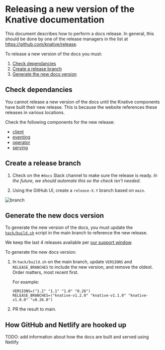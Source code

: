# Releasing a new version of the Knative documentation

This document describes how to perform a docs release. In general, this should
be done by one of the release managers in the list at
https://github.com/knative/release.

To release a new version of the docs you must:

1. [Check dependancies](#check-dependancies)
1. [Create a release branch](#create-a-release-branch)
1. [Generate the new docs version](#generate-the-new-docs-version)

## Check dependancies

You cannot release a new version of the docs until the Knative components have
built their new release.
This is because the website references these releases in various locations.

Check the following components for the new release:

* [client](https://github.com/knative/client/releases/)
* [eventing](https://github.com/knative/eventing/releases/)
* [operator](https://github.com/knative/operator/releases/)
* [serving](https://github.com/knative/serving/releases/)

## Create a release branch

1. Check on the `#docs` Slack channel to make sure the release is ready.
_In the future, we should automate this so the check isn't needed._

1. Using the GitHub UI, create a `release-X.Y` branch based on `main`.

  ![branch](https://user-images.githubusercontent.com/35748459/87461583-804c4c80-c5c3-11ea-8105-f9b34988c9af.png)

## Generate the new docs version

To generate the new version of the docs, you must update the [`hack/build.sh`](../hack/build.sh)
script in the main branch to reference the new release.

We keep the last 4 releases available per [our support window](https://github.com/knative/community/blob/main/mechanics/RELEASE-VERSIONING-PRINCIPLES.md#knative-community-support-window-principle).

To generate the new docs version:

1. In `hack/build.sh` on the main branch, update `VERSIONS` and `RELEASE_BRANCHES`
to include the new version, and remove the oldest. Order matters, most recent first.

    For example:

    ```
    VERSIONS=("1.2" "1.1" "1.0" "0.26")
    RELEASE_BRANCHES=("knative-v1.2.0" "knative-v1.1.0" "knative-v1.0.0" "v0.26.0")
    ```

1. PR the result to main.

## How GitHub and Netlify are hooked up

TODO: add information about how the docs are built and served using Netlify
